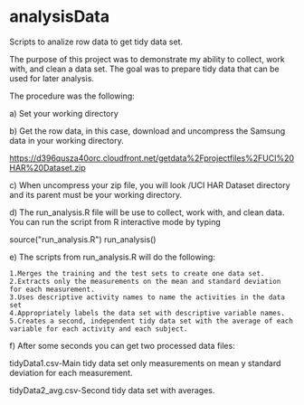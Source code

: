 analysisData
============

Scripts to analize row data to get tidy data set.

The purpose of this project was to demonstrate my ability to collect, work with, and clean a data set. The goal was to prepare tidy data that can be used for later analysis.

The procedure was the following: 

a) Set your working directory

b) Get the row data, in this case, download and uncompress the Samsung data in your working directory.

https://d396qusza40orc.cloudfront.net/getdata%2Fprojectfiles%2FUCI%20HAR%20Dataset.zip

c) When uncompress your zip file, you will look /UCI HAR Dataset directory and its parent must be your working directory.

d) The run_analysis.R file will be use to collect, work with, and clean data. You can run the script from R interactive mode by typing

source("run_analysis.R")
run_analysis()

e) The scripts from run_analysis.R will do the following:


    1.Merges the training and the test sets to create one data set.
    2.Extracts only the measurements on the mean and standard deviation for each measurement.
    3.Uses descriptive activity names to name the activities in the data set
    4.Appropriately labels the data set with descriptive variable names.
    5.Creates a second, independent tidy data set with the average of each variable for each activity and each subject.

f) After some seconds you can get two processed data files:

tidyData1.csv-Main tidy data set only measurements on mean y standard deviation for each measurement.

tidyData2_avg.csv-Second tidy data set with averages.
